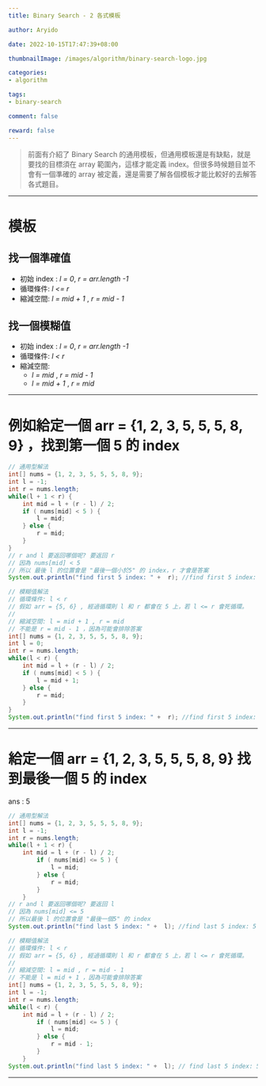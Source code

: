 ```yaml
---
title: Binary Search - 2 各式模板

author: Aryido

date: 2022-10-15T17:47:39+08:00

thumbnailImage: /images/algorithm/binary-search-logo.jpg

categories:
- algorithm

tags:
- binary-search

comment: false

reward: false
---
```

<!--BODY-->
> 前面有介紹了 Binary Search 的通用模板，但通用模板還是有缺點，就是要找的目標須在 array 範圍內，這樣才能定義 index。但很多時候題目並不會有一個準確的 array 被定義，還是需要了解各個模板才能比較好的去解答各式題目。

<!--more-->

---

# 模板

## 找一個準確值
- 初始 index : *l = 0*, *r = arr.length -1*
- 循環條件: *l <= r*
- 縮減空間: *l = mid + 1* , *r = mid - 1*

## 找一個模糊值
- 初始 index : *l = 0*, *r = arr.length -1*
- 循環條件: *l < r*
- 縮減空間:
  - *l = mid* , *r = mid - 1*
  - *l = mid + 1* , *r = mid*

---

# 例如給定一個 arr = {1, 2, 3, 5, 5, 5, 8, 9} ，找到第一個 **5** 的 index

```java
// 通用型解法
int[] nums = {1, 2, 3, 5, 5, 5, 8, 9};
int l = -1;
int r = nums.length;
while(l + 1 < r) {
	int mid = l + (r - l) / 2;
	if ( nums[mid] < 5 ) {
		l = mid;
	} else {
		r = mid;
	}
}
// r and l 要返回哪個呢? 要返回 r
// 因為 nums[mid] < 5
// 所以 最後 l 的位置會是 "最後一個小於5" 的 index，r 才會是答案
System.out.println("find first 5 index: " +  r); //find first 5 index: 3
```

```java
// 模糊值解法
// 循環條件: l < r
// 假如 arr = {5, 6} , 經過循環則 l 和 r 都會在 5 上，若 l <= r 會死循環。
//
// 縮減空間: l = mid + 1 , r = mid
// 不能是 r = mid - 1 ，因為可能會排除答案
int[] nums = {1, 2, 3, 5, 5, 5, 8, 9};
int l = 0;
int r = nums.length;
while(l < r) {
	int mid = l + (r - l) / 2;
	if ( nums[mid] < 5 ) {
		l = mid + 1;
	} else {
		r = mid;
	}
}
System.out.println("find first 5 index: " +  r); //find first 5 index: 3
```

---

# 給定一個 arr = {1, 2, 3, 5, 5, 5, 8, 9} 找到最後一個 **5** 的 index
ans : 5
```java
// 通用型解法
int[] nums = {1, 2, 3, 5, 5, 5, 8, 9};
int l = -1;
int r = nums.length;
while(l + 1 < r) {
	int mid = l + (r - l) / 2;
		if ( nums[mid] <= 5 ) {
			l = mid;
		} else {
			r = mid;
		}
	}
// r and l 要返回哪個呢? 要返回 l
// 因為 nums[mid] <= 5
// 所以最後 l 的位置會是 "最後一個5" 的 index
System.out.println("find last 5 index: " +  l); //find last 5 index: 5
```

```java
// 模糊值解法
// 循環條件: l < r
// 假如 arr = {5, 6} , 經過循環則 l 和 r 都會在 5 上，若 l <= r 會死循環。
//
// 縮減空間: l = mid , r = mid - 1
// 不能是 l = mid + 1 ，因為可能會排除答案
int[] nums = {1, 2, 3, 5, 5, 5, 8, 9};
int l = -1;
int r = nums.length;
while(l < r) {
	int mid = l + (r - l) / 2;
		if ( nums[mid] <= 5 ) {
			l = mid;
		} else {
			r = mid - 1;
		}
	}
System.out.println("find last 5 index: " +  l); // find last 5 index: 5
```

---